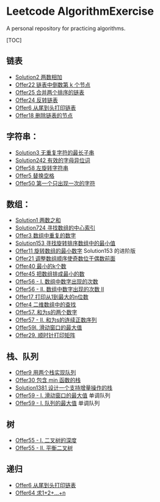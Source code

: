 # Leetcode AlgorithmExercise

A personal repository for practicing algorithms.

[TOC]

## 链表

* [Solution2 两数相加](src/leetcode/Solution2.java)
* [Offer22 链表中倒数第 k 个节点](src/leetcode/offer/Offer22.java)
* [Offer25 合并两个排序的链表](src/leetcode/offer/Offer25.java)
* [Offer24 反转链表](src/leetcode/offer/Offer24.java)
* [Offer6 从尾到头打印链表](src/leetcode/offer/Offer6.java)
* [Offer18 删除链表的节点](src/leetcode/offer/Offer18.java)

## 字符串：

* [Solution3 无重复字符的最长子串](src/leetcode/Solution3.java)
* [Solution242 有效的字母异位词](src/leetcode/Solution242.java)
* [Offer58 左旋转字符串](src/leetcode/offer/Offer58.java)
* [Offer5 替换空格](src/leetcode/offer/Offer5.java)
* [Offer50 第一个只出现一次的字符](src/leetcode/offer/Offer50.java)

## 数组：

* [Solution1 两数之和](src/leetcode/Solution1.java)
* [Solution724 寻找数组的中心索引](src/leetcode/Solution724.java)
* [Offer3 数组中重复的数字](src/leetcode/offer/Offer3.java)
* [Solution153 寻找旋转排序数组中的最小值](src/leetcode/Solution153.java)
* [Offer11 旋转数组的最小数字](src/leetcode/offer/Offer11.java)  Solution153 的进阶版
* [Offer21 调整数组顺序使奇数位于偶数前面](src/leetcode/offer/Offer21.java)
* [Offer40 最小的k个数](src/leetcode/offer/Offer40.java)
* [Offer45 把数组排成最小的数](src/leetcode/offer/Offer45.java)
* [Offer56 - I. 数组中数字出现的次数](src/leetcode/offer/Offer56I.java)
* [Offer56 - II. 数组中数字出现的次数 II](src/leetcode/offer/Offer56II.java)
* [Offer17 打印从1到最大的n位数](src/leetcode/offer/Offer17.java)
* [Offer4 二维数组中的查找](src/leetcode/offer/Offer4.java)
* [Offer57. 和为s的两个数字](src/leetcode/offer/Offer57.java)
* [Offer57 - II. 和为s的连续正数序列](src/leetcode/offer/Offer57II.java)
* [Offer59I. 滑动窗口的最大值](src/leetcode/offer/Offer59I.java)
* [Offer29. 顺时针打印矩阵](src/leetcode/offer/Offer29.java)

## 栈、队列

* [Offer9 用两个栈实现队列](src/leetcode/offer/Offer9.java)
* [Offer30 包含 min 函数的栈](src/leetcode/offer/Offer30.java)
* [Solution1381 设计一个支持增量操作的栈](src/leetcode/Solution1381.java)
* [Offer59 - I. 滑动窗口的最大值](src/leetcode/offer/Offer59I.java) 单调队列
* [Offer59 - I. 队列的最大值](src/leetcode/offer/Offer59II.java) 单调队列

## 树
* [Offer55 - I. 二叉树的深度](src/leetcode/offer/Offer55I.java)
* [Offer55 - II. 平衡二叉树](src/leetcode/offer/Offer55II.java)

## 递归

* [Offer6 从尾到头打印链表](src/leetcode/offer/Offer6.java)
* [Offer64 求1+2+…+n](src/leetcode/offer/Offer64.java)